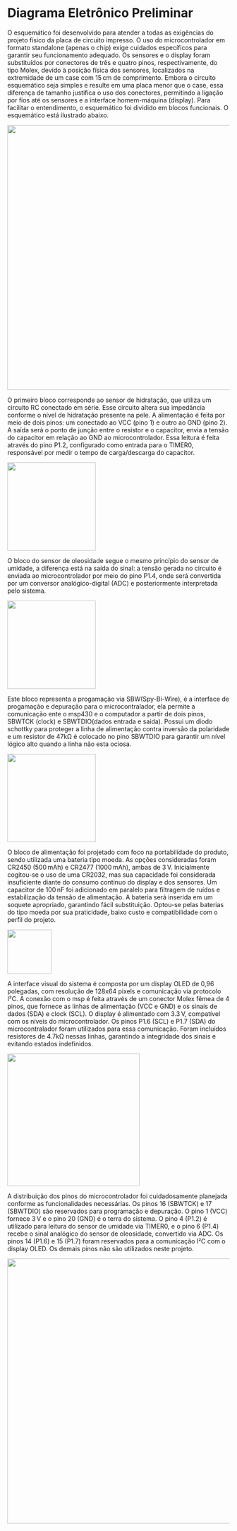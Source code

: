 # Diagrama Eletrônico Preliminar

O esquemático foi desenvolvido para atender a todas as exigências do projeto 
físico da placa de circuito impresso. O uso do microcontrolador em formato standalone 
(apenas o chip) exige cuidados específicos para garantir seu funcionamento adequado. Os 
sensores e o display foram substituídos por conectores de três e quatro pinos, 
respectivamente, do tipo Molex, devido à posição física dos sensores, localizados na 
extremidade de um case com 15 cm de comprimento. Embora o circuito esquemático seja 
simples e resulte em uma placa menor que o case, essa diferença de tamanho justifica o uso 
dos conectores, permitindo a ligação por fios até os sensores e a interface homem-máquina 
(display). Para facilitar o entendimento, o esquemático foi dividido em blocos funcionais. O 
esquemático está ilustrado abaixo.

<img src="https://github.com/user-attachments/assets/6a11df59-0fff-46d8-9f59-b53c959bfdaf" width="600">

O primeiro bloco corresponde ao sensor de hidratação, que utiliza um circuito RC 
conectado em série. Esse circuito altera sua impedância conforme o nível de hidratação 
presente na pele. A alimentação é feita por meio de dois pinos: um conectado ao VCC (pino 1) e outro ao GND (pino 2). A saída será o ponto de junção entre o resistor 
e o capacitor, envia a tensão do capacitor em relação ao GND ao microcontrolador. Essa 
leitura é feita através do pino P1.2, configurado como entrada para o TIMER0, 
responsável por medir o tempo de carga/descarga do capacitor.

<img src="https://github.com/user-attachments/assets/6d2235bb-ab02-45aa-b8ab-b476d049a44c" width="200">

O bloco do sensor de oleosidade segue o mesmo princípio do sensor de umidade, 
a diferença está na saída do sinal: a tensão gerada no circuito é enviada ao microcontrolador 
por meio do pino P1.4, onde será convertida por um conversor analógico-digital (ADC) e 
posteriormente interpretada pelo sistema.

<img src="https://github.com/user-attachments/assets/157d8141-3018-48fa-a184-5f0bb6f63962" width="200">

Este bloco representa a progamação via SBW(Spy-Bi-Wire), é a interface de progamação e depuração para o microcontralador, ela permite a comunicação ente o msp430 e o computador a partir de dois pinos, SBWTCK (clock) e SBWTDIO(dados entrada e saída). Possui um diodo schottky para proteger a linha de alimentação contra inversão da polaridade e um resistor de 47kΩ é colocado no pino SBWTDIO para garantir um nível lógico alto quando a linha não esta ociosa.

<img src="https://github.com/user-attachments/assets/12095c71-1ff4-4c0e-adad-62e410ff8643" width="200">

O bloco de alimentação foi projetado com foco na portabilidade do produto, sendo 
utilizada uma bateria tipo moeda. As opções consideradas foram CR2450 (500 mAh) e 
CR2477 (1000 mAh), ambas de 3 V. Inicialmente cogitou-se o uso de uma CR2032, mas sua 
capacidade foi considerada insuficiente diante do consumo contínuo do display e dos 
sensores. Um capacitor de 100 nF foi adicionado em paralelo para filtragem de ruídos e 
estabilização da tensão de alimentação. A bateria será inserida em um soquete apropriado, 
garantindo fácil substituição. Optou-se pelas baterias do tipo moeda por sua praticidade, 
baixo custo e compatibilidade com o perfil do projeto.

<img src="https://github.com/user-attachments/assets/c0e09914-422e-412c-a52c-3c2d4d48eee7" width="100">

 A interface visual do sistema é composta por um display OLED de 0,96 polegadas, 
com resolução de 128x64 pixels e comunicação via protocolo I²C. A conexão com o 
msp é feita através de um conector Molex fêmea de 4 pinos, que fornece as linhas 
de alimentação (VCC e GND) e os sinais de dados (SDA) e clock (SCL). O display é 
alimentado com 3.3 V, compatível com os níveis do microcontrolador. Os pinos P1.6 (SCL) e P1.7 
(SDA) do microcontralador foram utilizados para essa comunicação. Foram incluídos 
resistores de 4.7kΩ nessas linhas, garantindo a integridade dos sinais e evitando estados indefinidos.

<img src="https://github.com/user-attachments/assets/c4aea0c2-9675-4da8-8f02-1e766bb4aaa8" width="300">

 A distribuição dos pinos do microcontrolador foi cuidadosamente planejada 
conforme as funcionalidades necessárias. Os pinos 16 (SBWTCK) e 17 (SBWTDIO) são reservados 
para programação e depuração. O pino 1 (VCC) fornece 3 V e o pino 20 (GND) é o terra do 
sistema. O pino 4 (P1.2) é utilizado para leitura do sensor de umidade via TIMER0, e o pino 6 
(P1.4) recebe o sinal analógico do sensor de oleosidade, convertido via ADC. Os pinos 14 
(P1.6) e 15 (P1.7) foram reservados para a comunicação I²C com o display OLED. Os 
demais pinos não são utilizados neste projeto.

<img src="https://github.com/user-attachments/assets/ea088507-bc34-4dc9-b382-bcfcdb2cd228" width="600">





